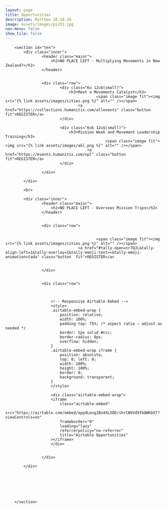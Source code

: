 ```yaml
---
layout: page
title: Opportunities
description: Matthew 28:18-20
image: assets/images/pic01.jpg
nav-menu: false
show_tile: false
---
```


<div id="main" class="alt">

        <section id="ten">
            <div class="inner">
					<header class="major">
						<h2>NO PLACE LEFT - Multiplying Movements in New Zealand?</h2>
					</header>
				
				
					<div class="row">
							<div class="6u 12u$(small)">
								<h3>Meet a Movements Catalyst</h3>
											<span class="image fit"><img src="{% link assets/images/cities.png %}" alt="" /></span>
									<a href="https://collections.humanitix.com/allevents" class="button  fit">REGISTER</a>
							</div>

							<div class="6u$ 12u$(small)">
								<h3>Mission Week and Movement Leadership Training</h3>
												<span class="image fit"><img src="{% link assets/images/akl.png %}" alt="" /></span>
										<a href="https://events.humanitix.com/npl" class="button  fit">REGISTER</a>
							</div>
					
					</div>   
					
        	</div>

			<br>

			<div class="inner">
					<header class="major">
						<h2>NO PLACE LEFT - Overseas Mission Trips</h2>
					</header>
				
				
					<div class="row">


											<span class="image fit"><img src="{% link assets/images/cities.png %}" alt="" /></span>
									<a href="#tally-open=nr7QJL&tally-align-left=1&tally-overlay=1&tally-emoji-text=✈️&tally-emoji-animation=tada" class="button  fit">REGISTER</a>

					
					</div>   


					<div class="row">



						<!-- Responsive Airtable Embed -->
						<style>
						.airtable-embed-wrap {
							position: relative;
							width: 100%;
							padding-top: 75%; /* aspect ratio – adjust as needed */
							border: 1px solid #ccc;
							border-radius: 8px;
							overflow: hidden;
						}
						.airtable-embed-wrap iframe {
							position: absolute;
							top: 0; left: 0;
							width: 100%;
							height: 100%;
							border: 0;
							background: transparent;
						}
						</style>

						<div class="airtable-embed-wrap">
						<iframe 
							class="airtable-embed"
							src="https://airtable.com/embed/app4Leug1Bu4XL58D/shrCB6Vd9fbQWKbX7?viewControls=on"
							frameborder="0"
							loading="lazy"
							referrerpolicy="no-referrer"
							title="Airtable Opportunities"
						></iframe>
						</div>

					
					</div>   
					
        	</div>



		 

				

        </section>

</div>